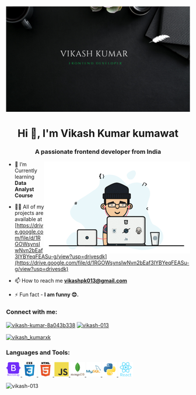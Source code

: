 ![logo](https://github.com/vikash-013/vikash-013/blob/main/github.png)
<h1 align="center">Hi 👋, I'm Vikash Kumar kumawat</h1>
<h3 align="center">A passionate frontend developer from India</h3>
<img align="right" alt="coding" width = 400px src = "https://raw.githubusercontent.com/AlaeddineMessadi/AlaeddineMessadi/main/web-developer-chilling.gif">



- 🌱 I’m Currently learning  **Data Analyst Course**

- 👨‍💻 All of my projects are available at [https://drive.google.com/file/d/1RGOWsynsIwNvn2bEaf3IYBYeqFEASu-g/view?usp=drivesdk](https://drive.google.com/file/d/1RGOWsynsIwNvn2bEaf3IYBYeqFEASu-g/view?usp=drivesdk)

- 📫 How to reach me **vikashpk013@gmail.com**

- ⚡ Fun fact - **I am funny 😊.**

<h3 align="left">Connect with me:</h3>
<p align="left">
<a href="https://linkedin.com/in/vikash-kumar-8a043b338" target="blank"><img align="center" src="https://raw.githubusercontent.com/rahuldkjain/github-profile-readme-generator/master/src/images/icons/Social/linked-in-alt.svg" alt="vikash-kumar-8a043b338" height="30" width="40" /></a>
<a href="https://github.com/vikash-013" target="blank"><img align="center" src="https://raw.githubusercontent.com/rahuldkjain/github-profile-readme-generator/master/src/images/icons/Social/github.svg" alt="vikash-013" height="30" width="40" /></a>

  <a href="https://instagram.com/vikash_kumarxk" target="blank"><img align="center" src="https://raw.githubusercontent.com/rahuldkjain/github-profile-readme-generator/master/src/images/icons/Social/instagram.svg" alt="vikash_kumarxk" height="30" width="40" /></a>
</p>

<h3 align="left">Languages and Tools:</h3>
<p align="left"> <a href="https://getbootstrap.com" target="_blank" rel="noreferrer"> <img src="https://raw.githubusercontent.com/devicons/devicon/master/icons/bootstrap/bootstrap-plain-wordmark.svg" alt="bootstrap" width="40" height="40"/> </a> <a href="https://www.w3schools.com/css/" target="_blank" rel="noreferrer"> <img src="https://raw.githubusercontent.com/devicons/devicon/master/icons/css3/css3-original-wordmark.svg" alt="css3" width="40" height="40"/> </a> <a href="https://www.w3.org/html/" target="_blank" rel="noreferrer"> <img src="https://raw.githubusercontent.com/devicons/devicon/master/icons/html5/html5-original-wordmark.svg" alt="html5" width="40" height="40"/> </a> <a href="https://developer.mozilla.org/en-US/docs/Web/JavaScript" target="_blank" rel="noreferrer"> <img src="https://raw.githubusercontent.com/devicons/devicon/master/icons/javascript/javascript-original.svg" alt="javascript" width="40" height="40"/> </a> <a href="https://www.mongodb.com/" target="_blank" rel="noreferrer"> <img src="https://raw.githubusercontent.com/devicons/devicon/master/icons/mongodb/mongodb-original-wordmark.svg" alt="mongodb" width="40" height="40"/> </a> <a href="https://www.mysql.com/" target="_blank" rel="noreferrer"> <img src="https://raw.githubusercontent.com/devicons/devicon/master/icons/mysql/mysql-original-wordmark.svg" alt="mysql" width="40" height="40"/> </a> <a href="https://www.python.org" target="_blank" rel="noreferrer"> <img src="https://raw.githubusercontent.com/devicons/devicon/master/icons/python/python-original.svg" alt="python" width="40" height="40"/> </a> <a href="https://reactjs.org/" target="_blank" rel="noreferrer"> <img src="https://raw.githubusercontent.com/devicons/devicon/master/icons/react/react-original-wordmark.svg" alt="react" width="40" height="40"/> </a> </p>
<p><img align="left" src="https://github-readme-stats.vercel.app/api/top-langs?username=vikash-013&show_icons=true&locale=en&layout=compact" alt="vikash-013" /></p>


